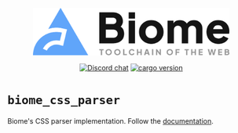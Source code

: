 <p align="center">
	<img alt="Biome - Toolchain of the web" width="400" src="https://raw.githubusercontent.com/biomejs/resources/main/svg/slogan-light-transparent.svg"/>
</p>

<div align="center">

[![Discord chat][discord-badge]][discord-url]
[![cargo version][cargo-badge]][cargo-url]

[discord-badge]: https://badgen.net/discord/online-members/BypW39g6Yc?icon=discord&label=discord&color=green
[discord-url]: https://discord.gg/BypW39g6Yc
[cargo-badge]: https://badgen.net/crates/v/biome_css_parser?&color=green
[cargo-url]: https://crates.io/crates/biome_css_parser/

</div>

# `biome_css_parser`

Biome's CSS parser implementation. Follow the [documentation](https://docs.rs/biome_css_parser/latest).
